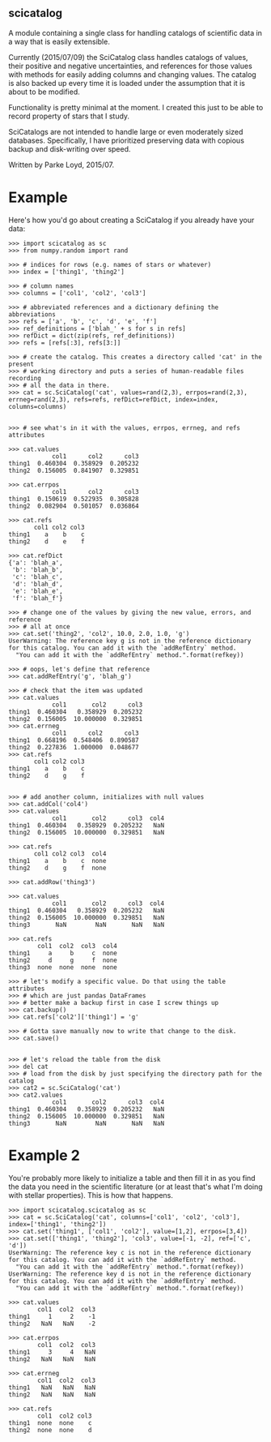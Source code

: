 scicatalog
----------

A module containing a single class for handling catalogs of scientific data in a way that is easily extensible. 

Currently (2015/07/09) the SciCatalog class handles catalogs of values, their positive and negative uncertainties, and references for those values with methods for easily adding columns and changing values. The catalog is also backed up every time it is loaded under the assumption that it is about to be modified. 

Functionality is pretty minimal at the moment. I created this just to be able to record property of stars that I study.

SciCatalogs are not intended to handle large or even moderately sized databases. Specifically, I have prioritized preserving data with copious backup and disk-writing over speed.

Written by Parke Loyd, 2015/07.

Example
=======
Here's how you'd go about creating a SciCatalog if you already have your data:

    >>> import scicatalog as sc
    >>> from numpy.random import rand
    
    >>> # indices for rows (e.g. names of stars or whatever)
    >>> index = ['thing1', 'thing2']
    
    >>> # column names
    >>> columns = ['col1', 'col2', 'col3']
    
    >>> # abbreviated references and a dictionary defining the abbreviations
    >>> refs = ['a', 'b', 'c', 'd', 'e', 'f']
    >>> ref_definitions = ['blah_' + s for s in refs]
    >>> refDict = dict(zip(refs, ref_definitions))
    >>> refs = [refs[:3], refs[3:]]
    
    >>> # create the catalog. This creates a directory called 'cat' in the present
    >>> # working directory and puts a series of human-readable files recording
    >>> # all the data in there.
    >>> cat = sc.SciCatalog('cat', values=rand(2,3), errpos=rand(2,3), errneg=rand(2,3), refs=refs, refDict=refDict, index=index, columns=columns)
    
    
    >>> # see what's in it with the values, errpos, errneg, and refs attributes
    
    >>> cat.values
                col1      col2      col3
    thing1  0.460304  0.358929  0.205232
    thing2  0.156005  0.841907  0.329851
    
    >>> cat.errpos
                col1      col2      col3
    thing1  0.150619  0.522935  0.305828
    thing2  0.082904  0.501057  0.036864
    
    >>> cat.refs
           col1 col2 col3
    thing1    a    b    c
    thing2    d    e    f
    
    >>> cat.refDict
    {'a': 'blah_a',
     'b': 'blah_b',
     'c': 'blah_c',
     'd': 'blah_d',
     'e': 'blah_e',
     'f': 'blah_f'}
    
    >>> # change one of the values by giving the new value, errors, and reference
    >>> # all at once
    >>> cat.set('thing2', 'col2', 10.0, 2.0, 1.0, 'g')
    UserWarning: The reference key g is not in the reference dictionary for this catalog. You can add it with the `addRefEntry` method.
      "You can add it with the `addRefEntry` method.".format(refkey))
    
    >>> # oops, let's define that reference
    >>> cat.addRefEntry('g', 'blah_g')
    
    >>> # check that the item was updated
    >>> cat.values
                col1       col2      col3
    thing1  0.460304   0.358929  0.205232
    thing2  0.156005  10.000000  0.329851
    >>> cat.errneg
                col1      col2      col3
    thing1  0.668196  0.548406  0.890587
    thing2  0.227836  1.000000  0.048677
    >>> cat.refs
           col1 col2 col3
    thing1    a    b    c
    thing2    d    g    f
    
    
    >>> # add another column, initializes with null values
    >>> cat.addCol('col4')
    >>> cat.values
                col1       col2      col3  col4
    thing1  0.460304   0.358929  0.205232   NaN
    thing2  0.156005  10.000000  0.329851   NaN
    
    >>> cat.refs
           col1 col2 col3  col4
    thing1    a    b    c  none
    thing2    d    g    f  none    
    
    >>> cat.addRow('thing3')
    
    >>> cat.values
                col1       col2      col3  col4
    thing1  0.460304   0.358929  0.205232   NaN
    thing2  0.156005  10.000000  0.329851   NaN
    thing3       NaN        NaN       NaN   NaN
    
    >>> cat.refs
            col1  col2  col3  col4
    thing1     a     b     c  none
    thing2     d     g     f  none
    thing3  none  none  none  none
    
    >>> # let's modify a specific value. Do that using the table attributes
    >>> # which are just pandas DataFrames
    >>> # better make a backup first in case I screw things up
    >>> cat.backup()
    >>> cat.refs['col2']['thing1'] = 'g'
    
    >>> # Gotta save manually now to write that change to the disk.
    >>> cat.save()
    
    
    >>> # let's reload the table from the disk
    >>> del cat
    >>> # load from the disk by just specifying the directory path for the catalog
    >>> cat2 = sc.SciCatalog('cat')
    >>> cat2.values
                col1       col2      col3  col4
    thing1  0.460304   0.358929  0.205232   NaN
    thing2  0.156005  10.000000  0.329851   NaN
    thing3       NaN        NaN       NaN   NaN

Example 2
=========
You're probably more likely to initialize a table and then fill it in as you find the data you need in the scientific literature (or at least that's what I'm doing with stellar properties). This is how that happens.

    >>> import scicatalog.scicatalog as sc
    >>> cat = sc.SciCatalog('cat', columns=['col1', 'col2', 'col3'], index=['thing1', 'thing2'])
    >>> cat.set('thing1', ['col1', 'col2'], value=[1,2], errpos=[3,4])
    >>> cat.set(['thing1', 'thing2'], 'col3', value=[-1, -2], ref=['c', 'd'])
    UserWarning: The reference key c is not in the reference dictionary for this catalog. You can add it with the `addRefEntry` method.
      "You can add it with the `addRefEntry` method.".format(refkey))
    UserWarning: The reference key d is not in the reference dictionary for this catalog. You can add it with the `addRefEntry` method.
      "You can add it with the `addRefEntry` method.".format(refkey))
    
    >>> cat.values
            col1  col2  col3
    thing1     1     2    -1
    thing2   NaN   NaN    -2
    
    >>> cat.errpos
            col1  col2  col3
    thing1     3     4   NaN
    thing2   NaN   NaN   NaN
    
    >>> cat.errneg
            col1  col2  col3
    thing1   NaN   NaN   NaN
    thing2   NaN   NaN   NaN
    
    >>> cat.refs
            col1  col2 col3
    thing1  none  none    c
    thing2  none  none    d

